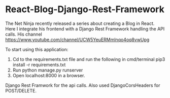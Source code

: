 # React-Blog-Django-Rest-Framework
The Net Ninja recently released a series about creating a Blog in React. Here I integrate his frontend with a Django Rest Framework handling the API calls.
His channel https://www.youtube.com/channel/UCW5YeuERMmlnqo4oq8vwUpg

To start using this application:
1. Cd to the requirements.txt file and run the following in cmd/terminal pip3 install -r requirements.txt
2. Run python manage.py runserver
3. Open localhost:8000 in a browser.

Django Rest Framwork for the api calls.
Also used DjangoCorsHeaders for POST/DELETE.
